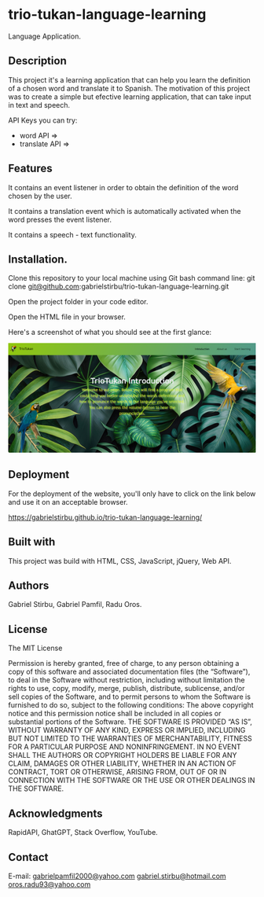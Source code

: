 # trio-tukan-language-learning

Language Application.

## Description

This project it's a learning application that can help you learn the definition of a chosen word and translate it to Spanish. The motivation of this project was to create a simple but efective learning application, that can take input in text and speech.

API Keys you can try: 

- word API => 
- translate API => 

## Features

It contains an event listener in order to obtain the definition of the word chosen by the user. 

It contains a translation event which is automatically activated when the word presses the event listener.

It contains a speech - text functionality.

## Installation.

Clone this repository to your local machine using Git bash command line: git clone git@github.com:gabrielstirbu/trio-tukan-language-learning.git

Open the project folder in your code editor.

Open the HTML file in your browser.

Here's a screenshot of what you should see at the first glance: 

![Alt text](Applications-first-page.png)

## Deployment 

For the deployment of the website, you'll only have to click on the link below and use it on an acceptable browser.

https://gabrielstirbu.github.io/trio-tukan-language-learning/

## Built with

This project was build with HTML, CSS, JavaScript, jQuery, Web API.

## Authors

Gabriel Stirbu, Gabriel Pamfil, Radu Oros.

## License

The MIT License

Permission is hereby granted, free of charge, to any person obtaining a copy of this software and associated documentation files (the “Software”), to deal in the Software without restriction, including without limitation the rights to use, copy, modify, merge, publish, distribute, sublicense, and/or sell copies of the Software, and to permit persons to whom the Software is furnished to do so, subject to the following conditions:
The above copyright notice and this permission notice shall be included in all copies or substantial portions of the Software.
THE SOFTWARE IS PROVIDED “AS IS”, WITHOUT WARRANTY OF ANY KIND, EXPRESS OR IMPLIED, INCLUDING BUT NOT LIMITED TO THE WARRANTIES OF MERCHANTABILITY, FITNESS FOR A PARTICULAR PURPOSE AND NONINFRINGEMENT. IN NO EVENT SHALL THE AUTHORS OR COPYRIGHT HOLDERS BE LIABLE FOR ANY CLAIM, DAMAGES OR OTHER LIABILITY, WHETHER IN AN ACTION OF CONTRACT, TORT OR OTHERWISE, ARISING FROM, OUT OF OR IN CONNECTION WITH THE SOFTWARE OR THE USE OR OTHER DEALINGS IN THE SOFTWARE.

## Acknowledgments

RapidAPI, GhatGPT, Stack Overflow, YouTube.

## Contact 

E-mail: gabrielpamfil2000@yahoo.com
        gabriel.stirbu@hotmail.com
        oros.radu93@yahoo.com